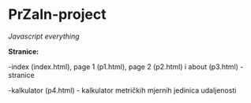 # PrZaIn-project
*Javascript everything*


**Stranice:**

-index (index.html), page 1 (p1.html), page 2 (p2.html) i about (p3.html) - stranice 

-kalkulator (p4.html) - kalkulator metričkih mjernih jedinica udaljenosti
